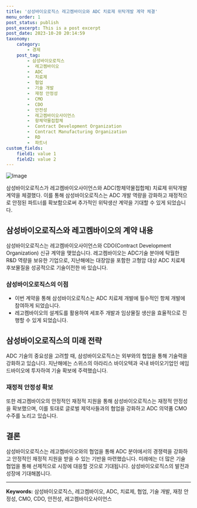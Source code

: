 ```yaml
---
title: '삼성바이오로직스 레고켐바이오와 ADC 치료제 위탁개발 계약 체결'
menu_order: 1
post_status: publish
post_excerpt: This is a post excerpt
post_date: 2023-10-20 20:14:59
taxonomy:
    category:
        - 경제
    post_tag:
        - 삼성바이오로직스
        -  레고켐바이오
        -  ADC
        -  치료제
        -  협업
        -  기술 개발
        -  재정 안정성
        -  CMO
        -  CDO
        -  안전성
        -  레고켐바이오사이언스
        -  항체약물접합체
        -  Contract Development Organization
        -  Contract Manufacturing Organization
        -  RD
        -  파트너
custom_fields:
    field1: value 1
    field2: value 2
---
```


![Image](https://imgnews.pstatic.net/image/293/2024/02/07/0000051454_001_20240207112904676.jpg?type=w647)


삼성바이오로직스가 레고켐바이오사이언스와 ADC(항체약물접합체) 치료제 위탁개발 계약을 체결했다. 이를 통해 삼성바이오로직스는 ADC 개발 역량을 강화하고 재정적으로 안정된 파트너를 확보함으로써 추가적인 위탁생산 계약을 기대할 수 있게 되었습니다.

## 삼성바이오로직스와 레고켐바이오의 계약 내용
삼성바이오로직스는 레고켐바이오사이언스와 CDO(Contract Development Organization) 신규 계약을 맺었습니다. 레고켐바이오는 ADC기술 분야에 탁월한 R&D 역량을 보유한 기업으로, 지난해에는 대장암을 포함한 고형암 대상 ADC 치료제 후보물질을 성공적으로 기술이전한 바 있습니다.

### 삼성바이오로직스의 이점
- 이번 계약을 통해 삼성바이오로직스는 ADC 치료제 개발에 필수적인 항체 개발에 참여하게 되었습니다.
- 레고켐바이오의 설계도를 활용하여 세포주 개발과 임상물질 생산을 효율적으로 진행할 수 있게 되었습니다.

## 삼성바이오로직스의 미래 전략
ADC 기술의 중요성을 고려할 때, 삼성바이오로직스는 외부와의 협업을 통해 기술력을 강화하고 있습니다. 지난해에는 스위스의 아라리스 바이오텍과 국내 바이오기업인 에임드바이오에 투자하여 기술 확보에 주력했습니다.

### 재정적 안정성 확보
또한 레고켐바이오의 안정적인 재정적 지원을 통해 삼성바이오로직스는 재정적 안정성을 확보했으며, 이를 토대로 글로벌 제약사들과의 협업을 강화하고 ADC 의약품 CMO 수주를 노리고 있습니다.

## 결론
삼성바이오로직스는 레고켐바이오와의 협업을 통해 ADC 분야에서의 경쟁력을 강화하고 안정적인 재정적 지원을 받을 수 있는 기반을 마련했습니다. 미래에는 더 많은 기술 협업을 통해 선제적으로 시장에 대응할 것으로 기대됩니다. 삼성바이오로직스의 발전과 성장에 기대해봅니다.

--- 

**Keywords:** 삼성바이오로직스, 레고켐바이오, ADC, 치료제, 협업, 기술 개발, 재정 안정성, CMO, CDO, 안전성, 레고켐바이오사이언스
